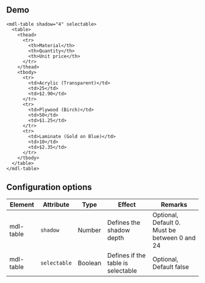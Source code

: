 ## Demo

```html_demo
<mdl-table shadow="4" selectable>
  <table>
    <thead>
      <tr>
        <th>Material</th>
        <th>Quantity</th>
        <th>Unit price</th>
      </tr>
    </thead>
    <tbody>
      <tr>
        <td>Acrylic (Transparent)</td>
        <td>25</td>
        <td>$2.90</td>
      </tr>
      <tr>
        <td>Plywood (Birch)</td>
        <td>50</td>
        <td>$1.25</td>
      </tr>
      <tr>
        <td>Laminate (Gold on Blue)</td>
        <td>10</td>
        <td>$2.35</td>
      </tr>
    </tbody>
  </table>
</mdl-table>
```

## Configuration options

| Element | Attribute | Type | Effect | Remarks |
|---------|-----------|------|--------|---------|
| mdl-table | `shadow` | Number | Defines the shadow depth | Optional, Default 0. Must be between 0 and 24 |
| mdl-table | `selectable` | Boolean | Defines if the table is selectable | Optional, Default false |
